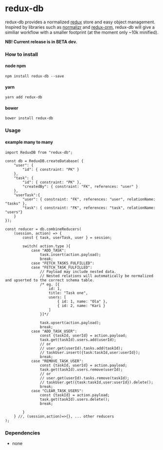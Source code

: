# redux-db

redux-db provides a normalized [redux](http://redux.js.org) store and easy object management. Inspired by libraries such as [normalizr](https://www.npmjs.com/package/normalizr) and [redux-orm](https://www.npmjs.com/package/redux-orm), redux-db will give a similiar workflow with a smaller footprint (at the moment only ~10k minified).

**NB! Current release is in BETA dev.**

### How to install
#### node npm
```
npm install redux-db --save
```
#### yarn
```
yarn add redux-db
```
#### bower
```
bower install redux-db
```

### Usage
#### example many to many
```
import ReduxDB from "redux-db";

const db = ReduxDB.createDatabase( {
    "user": {
        "id": { constraint: "PK" }
    },
    "task": {
        "id": { constraint: "PK" },
        "createdBy": { constraint: "FK", references: "user" }
    },
    "userTask":{
        "user": { constraint: "FK", references: "user", relationName: "tasks" },
        "task": { constraint: "FK", references: "task", relationName: "users"}
    }
});

const reducer = db.combineReducers(
    (session, action) => {
        const { task, userTask, user } = session;

        switch( action.type ){
            case "ADD_TASK":
                task.insert(action.payload);
                break;        
            case "FETCH_TASKS_FULFILLED":
            case "FETCH_TASK_FULFILLED":
                // Payload may include nested data. 
                // Nested relations will automatically be normalized and upserted to the correct schema table.
                /* eg. [{
                    id: 1,
                    title: "Task one",
                    users: [
                        { id: 1, name: "Ola" },
                        { id: 2, name: "Kari }
                    ]
                }]*/

                task.upsert(action.payload);
                break;
            case "ADD_TASK_USER":
                const {taskId, userId} = action.payload;
                task.get(taskId).users.add(userId);
                // or
                // user.get(userId).tasks.add(taskId);
                // taskUser.insert({task:taskId,user:userId});
                break;
            case "REMOVE_TASK_USER":
                const {taskId, userId} = action.payload;
                task.get(taskId).users.remove(userId);
                // or
                // user.get(userId).tasks.remove(taskId);
                // taskUser.get({task:taskId,user:userId}).delete();
                break;
            case "CLEAR_TASK_USERS":
                const {taskId} = action.payload;
                task.get(taskId).users.delete();
                break;

        }
    } //, (session,action)=>{}, ... other reducers
);
```

### Dependencies
* none
